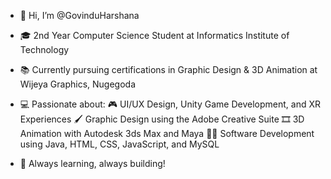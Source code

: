 - 👋 Hi, I’m @GovinduHarshana
- 🎓 2nd Year Computer Science Student at Informatics Institute of Technology
- 📚 Currently pursuing certifications in Graphic Design & 3D Animation at Wijeya Graphics, Nugegoda

- 💻 Passionate about:
   🎮 UI/UX Design, Unity Game Development, and XR Experiences
   🖌️ Graphic Design using the Adobe Creative Suite
   🎞️ 3D Animation with Autodesk 3ds Max and Maya
   🧑‍💻 Software Development using Java, HTML, CSS, JavaScript, and MySQL

- 🚀 Always learning, always building!

<!---
GovinduHarshana/GovinduHarshana is a ✨ special ✨ repository because its `README.md` (this file) appears on your GitHub profile.
You can click the Preview link to take a look at your changes.
--->
